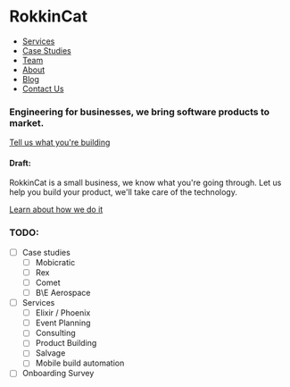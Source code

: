 # RokkinCat

* [Services](services.md)
* [Case Studies](case-studies.md)
* [Team](team.md)
* [About](about.md)
* [Blog](http://blog.rokkincat.com/)
* [Contact Us](contact.md)

### Engineering for businesses, we bring software products to market.
[Tell us what you're building](work-with-us.md)

#### Draft:
RokkinCat is a small business, we know what you're going through. 
Let us help you build your product, we'll take care of the technology.

[Learn about how we do it](process.md)

### TODO:

- [ ] Case studies
  - [ ] Mobicratic
  - [ ] Rex
  - [ ] Comet
  - [ ] B\E Aerospace
- [ ] Services
  - [ ] Elixir / Phoenix
  - [ ] Event Planning
  - [ ] Consulting
  - [ ] Product Building
  - [ ] Salvage
  - [ ] Mobile build automation
- [ ] Onboarding Survey

